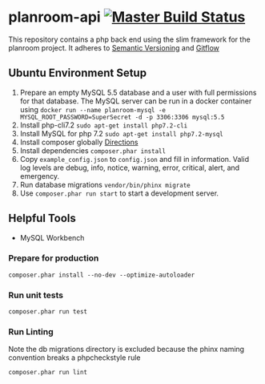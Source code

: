 # planroom-api [![Master Build Status](https://travis-ci.org/mjsmith11/planroom-api.svg?branch=master)](https://travis-ci.org/mjsmith11/planroom-api)

This repository contains a php back end using the slim framework for the planroom project.
It adheres to [Semantic Versioning](https://semver.org/) and [Gitflow](https://www.atlassian.com/git/tutorials/comparing-workflows/gitflow-workflow)

## Ubuntu Environment Setup
1. Prepare an empty MySQL 5.5 database and a user with full permissions for that database. The MySQL server can be run in a docker container using `docker run --name planroom-mysql -e MYSQL_ROOT_PASSWORD=SuperSecret -d -p 3306:3306 mysql:5.5` 
1. Install php-cli7.2 `sudo apt-get install php7.2-cli`
1. Install MySQL for php 7.2 `sudo apt-get install php7.2-mysql`
1. Install composer globally [Directions](https://getcomposer.org/doc/00-intro.md#installation-linux-unix-osx)
1. Install dependencies `composer.phar install`
1. Copy `example_config.json` to `config.json` and fill in information. Valid log levels are debug, info, notice, warning, error, critical, alert, and emergency.
1. Run database migrations `vendor/bin/phinx migrate`
1. Use `composer.phar run start` to start a development server.

## Helpful Tools
 - MySQL Workbench

### Prepare for production
```
composer.phar install --no-dev --optimize-autoloader
```
### Run unit tests
```
composer.phar run test
```
### Run Linting
Note the db migrations directory is excluded because the phinx naming convention breaks a phpcheckstyle rule
```
composer.phar run lint
``` 

